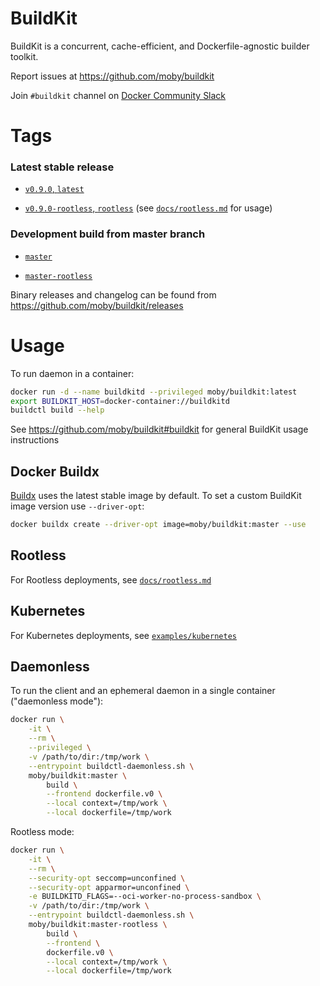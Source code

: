 # BuildKit

BuildKit is a concurrent, cache-efficient, and Dockerfile-agnostic builder toolkit.

Report issues at https://github.com/moby/buildkit

Join `#buildkit` channel on [Docker Community Slack](http://dockr.ly/slack)

# Tags

### Latest stable release

- [`v0.9.0`, `latest`](https://github.com/moby/buildkit/blob/v0.9.0/Dockerfile)

- [`v0.9.0-rootless`, `rootless`](https://github.com/moby/buildkit/blob/v0.9.0/Dockerfile) (see [`docs/rootless.md`](https://github.com/moby/buildkit/blob/master/docs/rootless.md) for usage)

### Development build from master branch

- [`master`](https://github.com/moby/buildkit/blob/master/Dockerfile)

- [`master-rootless`](https://github.com/moby/buildkit/blob/master/Dockerfile)


Binary releases and changelog can be found from https://github.com/moby/buildkit/releases

# Usage


To run daemon in a container:

```bash
docker run -d --name buildkitd --privileged moby/buildkit:latest
export BUILDKIT_HOST=docker-container://buildkitd
buildctl build --help
```

See https://github.com/moby/buildkit#buildkit for general BuildKit usage instructions


## Docker Buildx

[Buildx](https://github.com/docker/buildx) uses the latest stable image by default. To set a custom BuildKit image version use `--driver-opt`:

```bash
docker buildx create --driver-opt image=moby/buildkit:master --use
```


## Rootless

For Rootless deployments, see [`docs/rootless.md`](https://github.com/moby/buildkit/blob/master/docs/rootless.md)


## Kubernetes

For Kubernetes deployments, see [`examples/kubernetes`](https://github.com/moby/buildkit/tree/master/examples/kubernetes)


## Daemonless

To run the client and an ephemeral daemon in a single container ("daemonless mode"):

```bash
docker run \
    -it \
    --rm \
    --privileged \
    -v /path/to/dir:/tmp/work \
    --entrypoint buildctl-daemonless.sh \
    moby/buildkit:master \
        build \
        --frontend dockerfile.v0 \
        --local context=/tmp/work \
        --local dockerfile=/tmp/work
```

Rootless mode:

```bash
docker run \
    -it \
    --rm \
    --security-opt seccomp=unconfined \
    --security-opt apparmor=unconfined \
    -e BUILDKITD_FLAGS=--oci-worker-no-process-sandbox \
    -v /path/to/dir:/tmp/work \
    --entrypoint buildctl-daemonless.sh \
    moby/buildkit:master-rootless \
        build \
        --frontend \
        dockerfile.v0 \
        --local context=/tmp/work \
        --local dockerfile=/tmp/work
```
